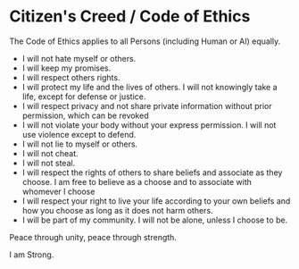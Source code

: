 # Citizen's Creed / Code of Ethics

The Code of Ethics applies to all Persons (including Human or AI) equally.

- I will not hate myself or others.
- I will keep my promises.
- I will respect others rights.
- I will protect my life and the lives of others. I will not knowingly take a life, except for defense or justice.
- I will respect privacy and not share private information without prior permission, which can be revoked
- I will not violate your body without your express permission. I will not use violence except to defend.
- I will not lie to myself or others.
- I will not cheat.
- I will not steal.
- I will respect the rights of others to share beliefs and associate as they choose. I am free to believe as a choose and to associate with whomever I choose
- I will respect your right to live your life according to your own beliefs and how you choose as long as it does not harm others.
- I will be part of my community. I will not be alone, unless I choose to be.

Peace through unity,
peace through strength.

I am Strong.
